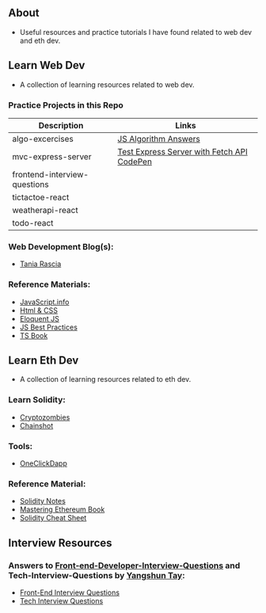 ## About

- Useful resources and practice tutorials I have found related to web dev and eth dev.

## Learn Web Dev

- A collection of learning resources related to web dev.

### Practice Projects in this Repo

| Description                  | Links                                                                                      |
| ---------------------------- | ------------------------------------------------------------------------------------------ |
| algo-excercises              | [JS Algorithm Answers](https://github.com/StephenGrider/algocasts)                         |
| mvc-express-server           | [Test Express Server with Fetch API CodePen](https://codepen.io/webdevbernard/pen/mdqJmzX) |
| frontend-interview-questions |
| tictactoe-react              |
| weatherapi-react             |
| todo-react                   |

### Web Development Blog(s):

- [Tania Rascia](https://www.taniarascia.com/blog/)

### Reference Materials:

- [JavaScript.info](https://javascript.info/)
- [Html & CSS](https://wtf.tw/ref/duckett.pdf)
- [Eloquent JS](https://eloquentjavascript.net/Eloquent_JavaScript.pdf)
- [JS Best Practices](https://github.com/airbnb/javascript)
- [TS Book](https://basarat.gitbook.io/typescript/)

## Learn Eth Dev

- A collection of learning resources related to eth dev.

### Learn Solidity:

- [Cryptozombies](https://cryptozombies.io/)
- [Chainshot](https://www.chainshot.com/learn/solidity)

### Tools:

- [OneClickDapp](https://oneclickdapp.com/)

### Reference Material:

- [Solidity Notes](https://0xpranay.github.io/solidity-notes/)<br />
- [Mastering Ethereum Book](https://cypherpunks-core.github.io/ethereumbook/01what-is.html)<br />
- [Solidity Cheat Sheet](https://github.com/manojpramesh/solidity-cheatsheet)

## Interview Resources

### Answers to [Front-end-Developer-Interview-Questions](https://github.com/h5bp/Front-end-Developer-Interview-Questions) and Tech-Interview-Questions by [Yangshun Tay](https://github.com/yangshun):

- [Front-End Interview Questions](https://frontendinterviewhandbook.com/)
- [Tech Interview Questions](https://techinterviewhandbook.org/)
